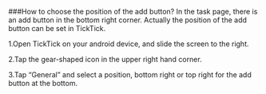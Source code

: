 ###How to choose the position of the add button?
In the task page, there is an add button in the bottom right corner. Actually the position of the add button can be set in TickTick.

1.Open TickTick on your android device, and slide the screen to the right.

2.Tap the gear-shaped icon in the upper right hand corner.

3.Tap “General” and select a position, bottom right or top right for the add button at the bottom. 
